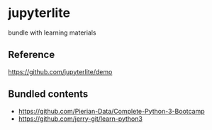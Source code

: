 # jupyterlite
bundle with learning materials

## Reference

https://github.com/jupyterlite/demo

## Bundled contents

* https://github.com/Pierian-Data/Complete-Python-3-Bootcamp
* https://github.com/jerry-git/learn-python3



